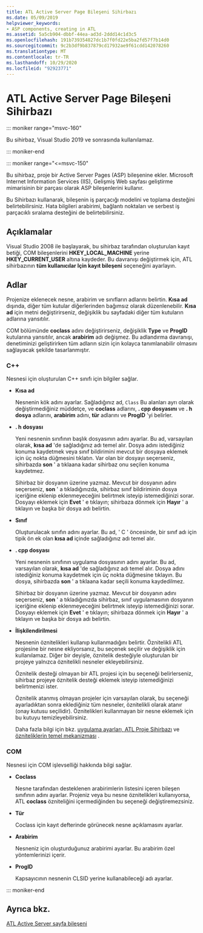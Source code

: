 ```yaml
---
title: ATL Active Server Page Bileşeni Sihirbazı
ms.date: 05/09/2019
helpviewer_keywords:
- ASP components, creating in ATL
ms.assetid: 5a5cb904-dbbf-44ea-ad3d-2ddd14c1d3c5
ms.openlocfilehash: 191b739354827dc1b7f0fd22e5ba2fd57f7b14d0
ms.sourcegitcommit: 9c2b3df9b837879cd17932ae9f61cdd142078260
ms.translationtype: MT
ms.contentlocale: tr-TR
ms.lasthandoff: 10/29/2020
ms.locfileid: "92923771"
---
```

# <a name="atl-active-server-page-component-wizard"></a>ATL Active Server Page Bileşeni Sihirbazı

::: moniker range="msvc-160"

Bu sihirbaz, Visual Studio 2019 ve sonrasında kullanılamaz.

::: moniker-end

::: moniker range="<=msvc-150"

Bu sihirbaz, proje bir Active Server Pages (ASP) bileşenine ekler. Microsoft Internet Information Services (IIS), Gelişmiş Web sayfası geliştirme mimarisinin bir parçası olarak ASP bileşenlerini kullanır.

Bu Sihirbazı kullanarak, bileşenin iş parçacığı modelini ve toplama desteğini belirtebilirsiniz. Hata bilgileri arabirimi, bağlantı noktaları ve serbest iş parçacıklı sıralama desteğini de belirtebilirsiniz.

## <a name="remarks"></a>Açıklamalar

Visual Studio 2008 ile başlayarak, bu sihirbaz tarafından oluşturulan kayıt betiği, COM bileşenlerini **HKEY_LOCAL_MACHINE** yerine **HKEY_CURRENT_USER** altına kaydeder. Bu davranışı değiştirmek için, ATL sihirbazının **tüm kullanıcılar Için kayıt bileşeni** seçeneğini ayarlayın.

## <a name="names"></a>Adlar

Projenize eklenecek nesne, arabirim ve sınıfların adlarını belirtin. **Kısa ad** dışında, diğer tüm kutular diğerlerinden bağımsız olarak düzenlenebilir. **Kısa ad** için metni değiştirirseniz, değişiklik bu sayfadaki diğer tüm kutuların adlarına yansıtılır.

COM bölümünde **coclass** adını değiştirirseniz, değişiklik **Type** ve **ProgID** kutularına yansıtılır, ancak **arabirim** adı değişmez. Bu adlandırma davranışı, denetiminizi geliştirirken tüm adların sizin için kolayca tanımlanabilir olmasını sağlayacak şekilde tasarlanmıştır.

### <a name="c"></a>C++

Nesnesi için oluşturulan C++ sınıfı için bilgiler sağlar.

- **Kısa ad**

   Nesnenin kök adını ayarlar. Sağladığınız ad, `Class` Bu alanları ayrı olarak değiştirmediğiniz müddetçe, ve **coclass** adlarını, **. cpp dosyasını** ve **. h dosya** adlarını, **arabirim** adını, **tür** adlarını ve **ProgID** 'yi belirler.

- **. h dosyası**

   Yeni nesnenin sınıfının başlık dosyasının adını ayarlar. Bu ad, varsayılan olarak, **kısa ad** 'de sağladığınız adı temel alır. Dosya adını istediğiniz konuma kaydetmek veya sınıf bildirimini mevcut bir dosyaya eklemek için üç nokta düğmesini tıklatın. Var olan bir dosyayı seçerseniz, sihirbazda **son** ' a tıklaana kadar sihirbaz onu seçilen konuma kaydetmez.

   Sihirbaz bir dosyanın üzerine yazmaz. Mevcut bir dosyanın adını seçerseniz, **son** ' a tıkladığınızda, sihirbaz sınıf bildiriminin dosya içeriğine eklenip eklenmeyeceğini belirtmek isteyip istemediğinizi sorar. Dosyayı eklemek için **Evet** ' e tıklayın; sihirbaza dönmek için **Hayır** ' a tıklayın ve başka bir dosya adı belirtin.

- **Sınıf**

   Oluşturulacak sınıfın adını ayarlar. Bu ad, ' C ' öncesinde, bir sınıf adı için tipik ön ek olan **kısa ad** içinde sağladığınız adı temel alır.

- **. cpp dosyası**

   Yeni nesnenin sınıfının uygulama dosyasının adını ayarlar. Bu ad, varsayılan olarak, **kısa ad** 'de sağladığınız adı temel alır. Dosya adını istediğiniz konuma kaydetmek için üç nokta düğmesine tıklayın. Bu dosya, sihirbazda **son** ' a tıklaana kadar seçili konuma kaydedilmez.

   Sihirbaz bir dosyanın üzerine yazmaz. Mevcut bir dosyanın adını seçerseniz, **son** ' a tıkladığınızda sihirbaz, sınıf uygulamasının dosyanın içeriğine eklenip eklenmeyeceğini belirtmek isteyip istemediğinizi sorar. Dosyayı eklemek için **Evet** ' e tıklayın; sihirbaza dönmek için **Hayır** ' a tıklayın ve başka bir dosya adı belirtin.

- **İlişkilendirilmesi**

   Nesnenin öznitelikleri kullanıp kullanmadığını belirtir. Öznitelikli ATL projesine bir nesne ekliyorsanız, bu seçenek seçilir ve değişiklik için kullanılamaz. Diğer bir deyişle, öznitelik desteğiyle oluşturulan bir projeye yalnızca öznitelikli nesneler ekleyebilirsiniz.

   Öznitelik desteği olmayan bir ATL projesi için bu seçeneği belirlerseniz, sihirbaz projeye öznitelik desteği eklemek isteyip istemediğinizi belirtmenizi ister.

   Öznitelik atanmış olmayan projeler için varsayılan olarak, bu seçeneği ayarladıktan sonra eklediğiniz tüm nesneler, öznitelikli olarak atanır (onay kutusu seçilidir). Öznitelikleri kullanmayan bir nesne eklemek için bu kutuyu temizleyebilirsiniz.

   Daha fazla bilgi için bkz. [uygulama ayarları, ATL Proje Sihirbazı](../../atl/reference/application-settings-atl-project-wizard.md) ve [özniteliklerin temel mekanizması](../../windows/attributes/cpp-attributes-com-net.md#basic-mechanics-of-attributes) .

### <a name="com"></a>COM

Nesnesi için COM işlevselliği hakkında bilgi sağlar.

- **Coclass**

   Nesne tarafından desteklenen arabirimlerin listesini içeren bileşen sınıfının adını ayarlar. Projeniz veya bu nesne öznitelikleri kullanıyorsa, ATL **coclass** özniteliğini içermediğinden bu seçeneği değiştiremezsiniz.

- **Tür**

   Coclass için kayıt defterinde görünecek nesne açıklamasını ayarlar.

- **Arabirim**

   Nesneniz için oluşturduğunuz arabirimi ayarlar. Bu arabirim özel yöntemlerinizi içerir.

- **ProgID**

   Kapsayıcının nesnenin CLSID yerine kullanabileceği adı ayarlar.

::: moniker-end

## <a name="see-also"></a>Ayrıca bkz.

[ATL Active Server sayfa bileşeni](../../atl/reference/adding-an-atl-active-server-page-component.md)
